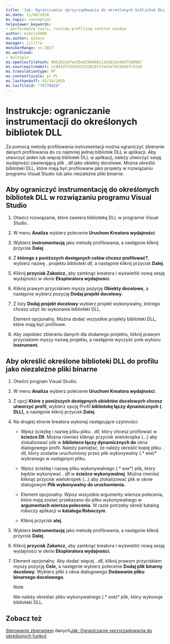 ```yaml
---
title: 'Jak: Ograniczenie oprzyrządowania do określonych bibliotek DLL | Dokumenty firmy Microsoft'
ms.date: 11/04/2016
ms.topic: conceptual
helpviewer_keywords:
- performance tools, runtime profiling control window
author: mikejo5000
ms.author: mikejo
manager: jillfra
monikerRange: vs-2017
ms.workload:
- multiple
ms.openlocfilehash: 066262a3fae35e82904b011165813e9dd75d9987
ms.sourcegitcommit: cc841df335d1d22d281871fe41e74238d2fc52a6
ms.translationtype: MT
ms.contentlocale: pl-PL
ms.lasthandoff: 03/18/2020
ms.locfileid: "74778820"
---
```

# <a name="how-to-limit-instrumentation-to-specific-dlls"></a>Instrukcje: ograniczanie instrumentacji do określonych bibliotek DLL

Za pomocą metody profilowania instrumentacji można ograniczyć zbieranie danych profilowania do co najmniej jednej bibliotek DLL w aplikacji. Aby utworzyć jeden lub więcej bibliotek DLL w aplikacji, należy utworzyć sesję wydajności zawierającą plik . *dll* jako obiekty docelowe. Można określić biblioteki DLL, które mają być profilowane jako projekty w rozwiązaniu programu Visual Studio lub jako niezależne pliki binarne.

## <a name="to-limit-instrumentation-to-specific-dlls-in-a-visual-studio-solution"></a>Aby ograniczyć instrumentację do określonych bibliotek DLL w rozwiązaniu programu Visual Studio

1. Otwórz rozwiązanie, które zawiera bibliotekę DLL w programie Visual Studio.

2. W menu **Analiza** wybierz polecenie **Uruchom Kreatora wydajności**.

3. Wybierz **instrumentację** jako metodę profilowania, a następnie kliknij przycisk **Dalej**.

4. Z **którego z poniższych dostępnych celów chcesz profilować?**, wybierz nazwę . projektu *biblioteki dll,* a następnie kliknij przycisk **Dalej**.

5. Kliknij **przycisk Zakończ,** aby zamknąć kreatora i wyświetlić nową sesję wydajności w oknie **Eksploratora wydajności.**

6. Kliknij prawym przyciskiem myszy pozycję **Obiekty docelowe,** a następnie wybierz pozycję **Dodaj projekt docelowy**.

7. Z listy **Dodaj projekt docelowy** wybierz projekt wykonywalny, którego chcesz użyć do wykonania biblioteki DLL.

     Element opcjonalny. Można dodać wszystkie projekty biblioteki DLL, które mają być profilowe.

8. Aby zapobiec zbieraniu danych dla dodanego projektu, kliknij prawym przyciskiem myszy nazwę projektu, a następnie wyczyść pole wyboru **Instrument.**

## <a name="to-specify-specific-dlls-to-profile-as-independent-binaries"></a>Aby określić określone biblioteki DLL do profilu jako niezależne pliki binarne

1. Otwórz program Visual Studio.

2. W menu **Analiza** wybierz polecenie **Uruchom Kreatora wydajności**.

3. Z opcji **Które z poniższych dostępnych obiektów docelowych chcesz utworzyć profil**, wybierz opcję Profil **bibliotekę łączy dynamicznych (. DLL),** a następnie kliknij przycisk **Dalej**.

4. Na drugiej stronie kreatora wykonaj następujące czynności:

    - Wpisz ścieżkę i nazwę pliku pliku . *dll,* który chcesz profilować w **ścieżce Dll**. Można również kliknąć przycisk wielokropka (...) aby zlokalizować plik w **bibliotece łączy dynamicznych do** okna dialogowego profil. Należy pamiętać, że należy określić kopię pliku . *dll,* który zostanie uruchomiony przez plik wykonywalny (.* exe)* wybranego w następnym pliku.

    - Wpisz ścieżkę i nazwę pliku wykonywalnego (.* exe*) plik, który będzie wykonywać . *dll* w **ścieżce wykonywalnej**. Można również kliknąć przycisk wielokropek (...) aby zlokalizować plik w oknie dialogowym **Plik wykonywalny do uruchomienia.**

    - Element opcjonalny. Wpisz wszystkie argumenty wiersza polecenia, które mają zostać przekazano do pliku wykonywalnego w **argumentach wiersza polecenia**. W razie potrzeby określ katalog roboczy aplikacji w **katalogu Roboczym**.

    - Kliknij przycisk **alej**.

5. Wybierz **instrumentację** jako metodę profilowania, a następnie kliknij przycisk **Dalej**.

6. Kliknij **przycisk Zakończ,** aby zamknąć kreatora i wyświetlić nową sesję wydajności w oknie **Eksploratora wydajności.**

7. Element opcjonalny. Aby dodać więcej . *dll,* kliknij prawym przyciskiem myszy pozycję **Cele,** a następnie wybierz polecenie **Dodaj plik binarny docelowy**. Wybierz pliki z okna dialogowego **Dodawanie pliku binarnego docelowego.**

    > [!NOTE]
    > Nie należy określać pliku wykonywalnego (.* exe)* plik, który wykonuje biblioteki DLL.

## <a name="see-also"></a>Zobacz też

[Sterowanie zbieraniem](../profiling/controlling-data-collection.md)
danych[Jak: Ograniczanie oprzyrządowania do określonych funkcji](../profiling/how-to-limit-instrumentation-to-specific-functions.md)
